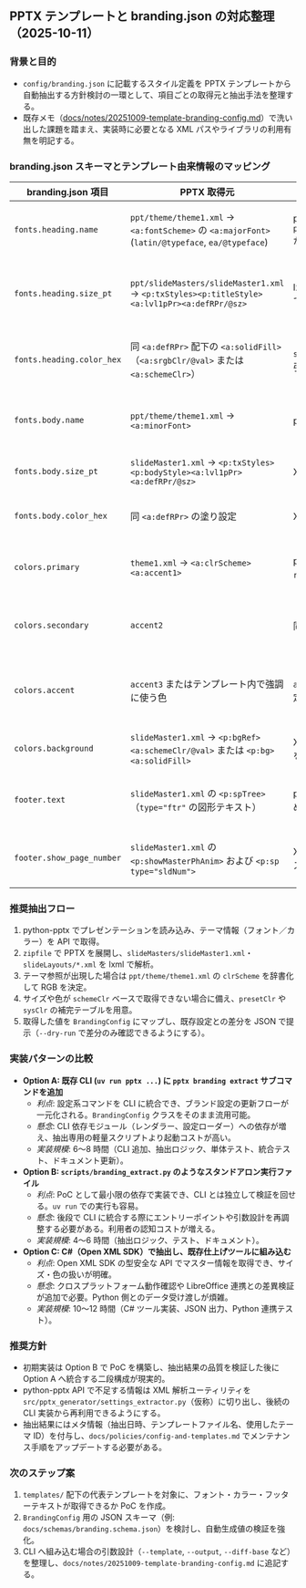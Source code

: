 ## PPTX テンプレートと branding.json の対応整理（2025-10-11）

### 背景と目的
- `config/branding.json` に記載するスタイル定義を PPTX テンプレートから自動抽出する方針検討の一環として、項目ごとの取得元と抽出手法を整理する。
- 既存メモ（[docs/notes/20251009-template-branding-config.md](20251009-template-branding-config.md)）で洗い出した課題を踏まえ、実装時に必要となる XML パスやライブラリの利用有無を明記する。

### branding.json スキーマとテンプレート由来情報のマッピング
| branding.json 項目 | PPTX 取得元 | 抽出手法案 | 備考 |
| --- | --- | --- | --- |
| `fonts.heading.name` | `ppt/theme/theme1.xml` &rarr; `<a:fontScheme>` の `<a:majorFont>` (`latin/@typeface`, `ea/@typeface`) | python-pptx: `presentation.part.theme.font_scheme.major_font` から取得。東アジアフォント優先。 | latin に設定がない場合、`ea`（East Asian）を fall back。 |
| `fonts.heading.size_pt` | `ppt/slideMasters/slideMaster1.xml` &rarr; `<p:txStyles><p:titleStyle><a:lvl1pPr><a:defRPr/@sz>` | lxml で XML 解析し、`sz`（1/100 pt）を整数変換して 100 で割る。 | python-pptx は `sz` を公開していないため直接 XML を読む。 |
| `fonts.heading.color_hex` | 同 `<a:defRPr>` 配下の `<a:solidFill>` （`<a:srgbClr/@val>` または `<a:schemeClr>`） | `srgbClr` はそのまま、`schemeClr` はテーマカラーを引き当てて HEX 化。 | `<a:schemeClr val="accent1">` の場合はテーマから RGB を決定。 |
| `fonts.body.name` | `ppt/theme/theme1.xml` &rarr; `<a:minorFont>` | python-pptx: `font_scheme.minor_font` を利用。 | heading と同じ優先順位でフォントファミリを確定。 |
| `fonts.body.size_pt` | `slideMaster1.xml` &rarr; `<p:txStyles><p:bodyStyle><a:lvl1pPr><a:defRPr/@sz>` | XML 解析（1/100 pt） | Body のデフォルト段落スタイルから取得。 |
| `fonts.body.color_hex` | 同 `<a:defRPr>` の塗り設定 | XML 解析 | テーマ参照時は heading と同じ処理を再利用。 |
| `colors.primary` | `theme1.xml` &rarr; `<a:clrScheme><a:accent1>` | python-pptx: `theme_color_scheme.accent1` から `rgb` プロパティを取得。 | 初期案として accent1 を primary とする。 |
| `colors.secondary` | `accent2` | 同上 | ブランドポリシーで異なる場合はオプション化を検討。 |
| `colors.accent` | `accent3` またはテンプレート内で強調に使う色 | `accent3` を既定値にし、CLI オプションで別色を指定可能にする案。 | accent4〜6 の利用状況をスキャンし、ヒューリスティックを調整。 |
| `colors.background` | `slideMaster1.xml` &rarr; `<p:bgRef><a:schemeClr/@val>` または `<p:bg><a:solidFill>` | XML 解析。`schemeClr` の場合はテーマ参照で RGB を決定。 | 背景画像があるテンプレートは別処理が必要。 |
| `footer.text` | `slideMaster1.xml` の `<p:spTree>`（`type="ftr"` の図形テキスト） | python-pptx ではマスター図形にアクセス不可のため、XML を直接パース。 | マスターに埋め込みテキストがない場合は空文字扱い。 |
| `footer.show_page_number` | `slideMaster1.xml` の `<p:showMasterPhAnim>` および `<p:sp type="sldNum">` | XML の `showMasterPhAnim` が `1` かつ `sldNum` プレースホルダーが存在するかで判定。 | 個別スライドで上書きされるケースは要後続検証。 |

### 推奨抽出フロー
1. python-pptx でプレゼンテーションを読み込み、テーマ情報（フォント／カラー）を API で取得。
2. `zipfile` で PPTX を展開し、`slideMasters/slideMaster1.xml`・`slideLayouts/*.xml` を lxml で解析。
3. テーマ参照が出現した場合は `ppt/theme/theme1.xml` の `clrScheme` を辞書化して RGB を決定。
4. サイズや色が `schemeClr` ベースで取得できない場合に備え、`presetClr` や `sysClr` の補完テーブルを用意。
5. 取得した値を `BrandingConfig` にマップし、既存設定との差分を JSON で提示（`--dry-run` で差分のみ確認できるようにする）。

### 実装パターンの比較
- **Option A: 既存 CLI (`uv run pptx ...`) に `pptx branding extract` サブコマンドを追加**
  - *利点*: 設定系コマンドを CLI に統合でき、ブランド設定の更新フローが一元化される。`BrandingConfig` クラスをそのまま流用可能。
  - *懸念*: CLI 依存モジュール（レンダラー、設定ローダー）への依存が増え、抽出専用の軽量スクリプトより起動コストが高い。
  - *実装規模*: 6〜8 時間（CLI 追加、抽出ロジック、単体テスト、統合テスト、ドキュメント更新）。
- **Option B: `scripts/branding_extract.py` のようなスタンドアロン実行ファイル**
  - *利点*: PoC として最小限の依存で実装でき、CLI とは独立して検証を回せる。`uv run` での実行も容易。
  - *懸念*: 後段で CLI に統合する際にエントリーポイントや引数設計を再調整する必要がある。利用者の認知コストが増える。
  - *実装規模*: 4〜6 時間（抽出ロジック、テスト、ドキュメント）。
- **Option C: C#（Open XML SDK）で抽出し、既存仕上げツールに組み込む**
  - *利点*: Open XML SDK の型安全な API でマスター情報を取得でき、サイズ・色の扱いが明確。
  - *懸念*: クロスプラットフォーム動作確認や LibreOffice 連携との差異検証が追加で必要。Python 側とのデータ受け渡しが煩雑。
  - *実装規模*: 10〜12 時間（C# ツール実装、JSON 出力、Python 連携テスト）。

### 推奨方針
- 初期実装は Option B で PoC を構築し、抽出結果の品質を検証した後に Option A へ統合する二段構成が現実的。
- python-pptx API で不足する情報は XML 解析ユーティリティを `src/pptx_generator/settings_extractor.py`（仮称）に切り出し、後続の CLI 実装から再利用できるようにする。
- 抽出結果にはメタ情報（抽出日時、テンプレートファイル名、使用したテーマ ID）を付与し、`docs/policies/config-and-templates.md` でメンテナンス手順をアップデートする必要がある。

### 次のステップ案
1. `templates/` 配下の代表テンプレートを対象に、フォント・カラー・フッターテキストが取得できるか PoC を作成。
2. `BrandingConfig` 用の JSON スキーマ（例: `docs/schemas/branding.schema.json`）を検討し、自動生成値の検証を強化。
3. CLI へ組み込む場合の引数設計（`--template`, `--output`, `--diff-base` など）を整理し、`docs/notes/20251009-template-branding-config.md` に追記する。
